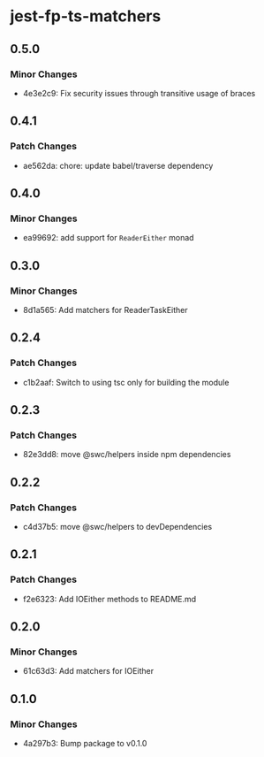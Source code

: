 # jest-fp-ts-matchers

## 0.5.0

### Minor Changes

- 4e3e2c9: Fix security issues through transitive usage of braces

## 0.4.1

### Patch Changes

- ae562da: chore: update babel/traverse dependency

## 0.4.0

### Minor Changes

- ea99692: add support for `ReaderEither` monad

## 0.3.0

### Minor Changes

- 8d1a565: Add matchers for ReaderTaskEither

## 0.2.4

### Patch Changes

- c1b2aaf: Switch to using tsc only for building the module

## 0.2.3

### Patch Changes

- 82e3dd8: move @swc/helpers inside npm dependencies

## 0.2.2

### Patch Changes

- c4d37b5: move @swc/helpers to devDependencies

## 0.2.1

### Patch Changes

- f2e6323: Add IOEither methods to README.md

## 0.2.0

### Minor Changes

- 61c63d3: Add matchers for IOEither

## 0.1.0

### Minor Changes

- 4a297b3: Bump package to v0.1.0
